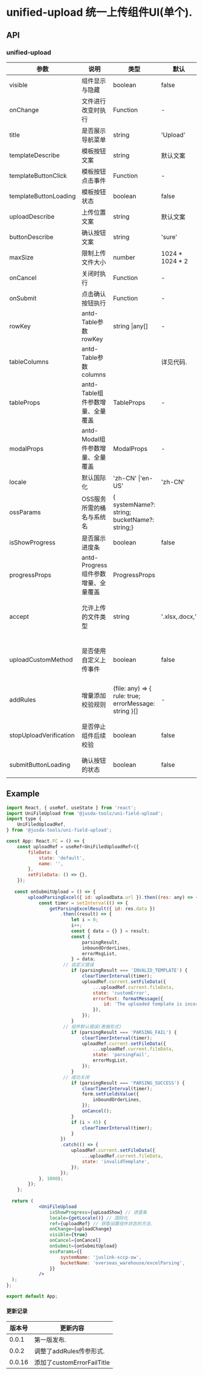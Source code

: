 # unified-upload 统一上传组件UI(单个).

## API
### unified-upload
| 参数                   | 说明                                | 类型                                                  | 默认            | 备注                                      |
| ---------------------- | ----------------------------------- | ----------------------------------------------------- | --------------- | ----------------------------------------- |
| visible                | 组件显示与隐藏                      | boolean                                               | false           |                                           |
| onChange               | 文件进行改变时执行                  | Function                                              | -               | -                                         |
| title                  | 是否展示导航菜单                    | string                                                | 'Upload'        | -                                         |
| templateDescribe       | 模板按钮文案                        | string                                                | 默认文案        | -                                         |
| templateButtonClick    | 模板按钮点击事件                    | Function                                              | -               |                                           |
| templateButtonLoading  | 模板按钮状态                        | boolean                                               | false           |                                           |
| uploadDescribe         | 上传位置文案                        | string                                                | 默认文案        |                                           |
| buttonDescribe         | 确认按钮文案                        | string                                                | 'sure'          |                                           |
| maxSize                | 限制上传文件大小                    | number                                                | 1024 * 1024 * 2 |                                           |
| onCancel               | 关闭时执行                          | Function                                              | -               |                                           |
| onSubmit               | 点击确认按钮执行                    | Function                                              | -               |                                           |
| rowKey                 | antd-Table参数rowKey                | string \|any[]                                        | -               |                                           |
| tableColumns           | antd-Table参数columns               |                                                       | 详见代码.       |                                           |
| tableProps             | antd-Table组件参数增量、全量覆盖    | TableProps<any>                                       | -               |                                           |
| modalProps             | antd-Modal组件参数增量、全量覆盖    | ModalProps                                            | -               |                                           |
| locale                 | 默认国际化                          | 'zh-CN' \|'en-US'                                     | 'zh-CN'         |                                           |
| ossParams              | OSS服务所需的桶名与系统名           | {  systemName?: string;  bucketName?: string;}        |                 |                                           |
| isShowProgress         | 是否展示进度条                      | boolean                                               | false           |                                           |
| progressProps          | antd-Progress组件参数增量、全量覆盖 | ProgressProps                                         |                 |                                           |
| accept                 | 允许上传的文件类型                  | string                                                | '.xlsx,.docx,'  | 若要修改,必须按照默认值格式进行全量修改.  |
| uploadCustomMethod     | 是否使用自定义上传事件              | boolean                                               | false           | 此参数为true时,将不进行组件封装的上传流程 |
| addRules               | 增量添加校验规则                    | (file: any) => { rule: true; errorMessage: string }[] | -               | rule                                      |
| stopUploadVerification | 是否停止组件后续校验                | boolean                                               | false           | 为true时,addRules添加的校验也不会生效     |
| submitButtonLoading    | 确认按钮的状态                      | boolean                                               | false           |                                           |
|                        |                                     |                                                       |                 |                                           |






## Example

```jsx
import React, { useRef, useState } from 'react';
import UniFileUpload from '@jusda-tools/uni-field-upload';
import type {
    UniFiledUploadRef,
} from '@jusda-tools/uni-field-upload';

const App: React.FC = () => {
    const uploadRef = useRef<UniFiledUploadRef>({
        fileData: {
            state: 'default',
            name: '',
        },
        setFileData: () => {},
    });
    
   const onSubmitUpload = () => {
        uploadParsingExcel({ id: uploadData.url }).then((res: any) => {
            const timer = setInterval(() => {
                getParsingExcelResult({ id: res.data })
                    .then((result) => {
                        let i = 0;
                        i++;
                        const { data = {} } = result;
                        const {
                            parsingResult,
                            inboundOrderLines,
                            errorMsgList,
                        } = data;
                     // 自定义错误
                        if (parsingResult === 'INVALID_TEMPLATE') {
                            clearTimerInterval(timer);
                            uploadRef.current.setFileData({
                                ...uploadRef.current.fileData,
                                state: 'customError',
                                errorText: formatMessage({
                                    id: 'The uploaded template is incorrect',
                                }),
                            });
                        }
                     // 组件默认错误(表格形式)
                        if (parsingResult === 'PARSING_FAIL') {
                            clearTimerInterval(timer);
                            uploadRef.current.setFileData({
                                ...uploadRef.current.fileData,
                                state: 'parsingFail',
                                errorMsgList,
                            });
                        }
                     // 成功关闭
                        if (parsingResult === 'PARSING_SUCCESS') {
                            clearTimerInterval(timer);
                            form.setFieldsValue({
                                inboundOrderLines,
                            });
                            onCancel();
                        }
                        if (i > 45) {
                            clearTimerInterval(timer);
                        }
                    })
                    .catch(() => {
                        uploadRef.current.setFileData({
                            ...uploadRef.current.fileData,
                            state: 'invalidTemplate',
                        });
                    });
            }, 1000);
        });
    };
 
  return (
            <UniFileUpload
                isShowProgress={upLoadShow} // 进度条
                locale={getLocale()} // 国际化
                ref={uploadRef} // 获取设置组件状态的方法.
                onChange={uploadChange}
                visible={true}
                onCancel={onCancel}
                onSubmit={onSubmitUpload}
                ossParams={{
                    systemName: 'juslink-sccp-ow',
                    bucketName: 'overseas_warehouse/excelParsing',
                }}
            />
  );
};

export default App;
```

#### 更新记录

| 版本号 | 更新内容                   |
| ------ | -------------------------- |
| 0.0.1  | 第一版发布.                |
| 0.0.2  | 调整了addRules传参形式.    |
| 0.0.16 | 添加了customErrorFailTitle |